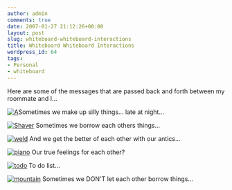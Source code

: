 ```yaml
---
author: admin
comments: true
date: 2007-01-27 21:12:26+00:00
layout: post
slug: whiteboard-whiteboard-interactions
title: Whiteboard Whiteboard Interactions
wordpress_id: 64
tags:
- Personal
- whiteboard
---
```


Here are some of the messages that are passed back and forth between my roommate and I...

[![A](/uploads/100_0654.thumbnail.JPG)](/uploads/100_0654.JPG)Sometimes we make up silly things... late at night...

[![Shaver](/uploads/100_0660.thumbnail.JPG)](/uploads/100_0660.JPG) Sometimes we borrow each others things...

[![weld](/uploads/100_0663.thumbnail.JPG)](/uploads/100_0663.JPG) And we get the better of each other with our antics...

[![piano](/uploads/100_0665.thumbnail.JPG)](/uploads/100_0665.JPG) Our true feelings for each other?

[![todo](/uploads/100_0677.thumbnail.JPG)](/uploads/100_0677.JPG) To do list...

[![mountain](/uploads/100_0662.thumbnail.JPG)](/uploads/100_0662.JPG)  Sometimes we DON'T let each other borrow things...
